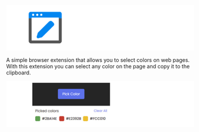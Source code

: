 ![Preview](https://github.com/dah9l/ChromaSelect/blob/main/img/header.png)

 A simple browser extension that allows you to select colors on web pages. With this extension you can select any color on the page and copy it to the clipboard. 
 
![Preview](https://github.com/dah9l/ChromaSelect/blob/main/img/scnd.png)
